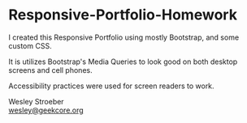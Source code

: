 # Responsive-Portfolio-Homework

I created this Responsive Portfolio using mostly Bootstrap, and some custom CSS.

It is utilizes Bootstrap's Media Queries to look good on both desktop screens and cell phones.

Accessibility practices were used for screen readers to work.

Wesley Stroeber  
<wesley@geekcore.org>